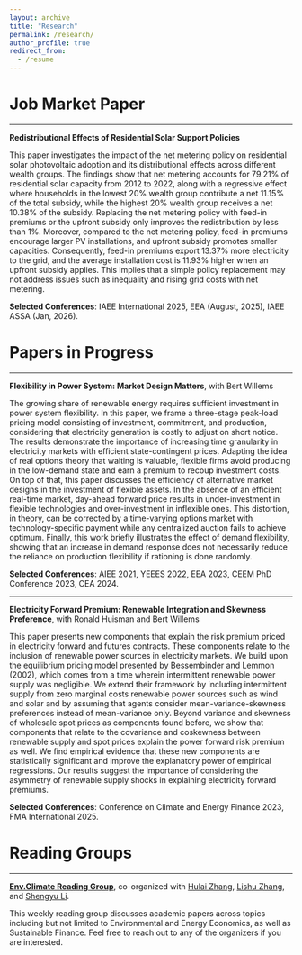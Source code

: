 ```yaml
---
layout: archive
title: "Research"
permalink: /research/
author_profile: true
redirect_from:
  - /resume
---
```


Job Market Paper
======
***
**Redistributional Effects of Residential Solar Support Policies**

This paper investigates the impact of the net metering policy on residential solar photovoltaic adoption and its distributional effects across different wealth groups. The findings show that net metering accounts for 79.21% of residential solar capacity from 2012 to 2022, along with a regressive effect where households in the lowest 20% wealth group contribute a net 11.15% of the total subsidy, while the highest 20% wealth group receives a net 10.38% of the subsidy. Replacing the net metering policy with feed-in premiums or the upfront subsidy only improves the redistribution by less than 1%. Moreover, compared to the net metering policy, feed-in premiums encourage larger PV installations, and upfront subsidy promotes smaller capacities. Consequently, feed-in premiums export 13.37% more electricity to the grid, and the average installation cost is 11.93% higher when an upfront subsidy applies. This implies that a simple policy replacement may not address issues such as inequality and rising grid costs with net metering.

**Selected Conferences**: IAEE International 2025, EEA (August, 2025), IAEE ASSA (Jan, 2026).

Papers in Progress
======
***
**Flexibility in Power System: Market Design Matters**, with Bert Willems

<!--[Flexibility in Power System: Market Design Matters](/files/PhD_Project_1_Dongchen.pdf)-->
The growing share of renewable energy requires sufficient investment in power system flexibility. In this paper, we frame a three-stage peak-load pricing model consisting of investment, commitment, and production, considering that electricity generation is costly to adjust on short notice. The results demonstrate the importance of increasing time granularity in electricity markets with efficient state-contingent prices. Adapting the idea of real options theory that waiting is valuable, flexible firms avoid producing in the low-demand state and earn a premium to recoup investment costs.
On top of that, this paper discusses the efficiency of alternative market designs in the investment of flexible assets. In the absence of an efficient real-time market, day-ahead forward price results in under-investment in flexible technologies and over-investment in inflexible ones. This distortion, in theory, can be corrected by a time-varying options market with technology-specific payment while any centralized auction fails to achieve optimum. Finally, this work briefly illustrates the effect of demand flexibility, showing that an increase in demand response does not necessarily reduce the reliance on production flexibility if rationing is done randomly.

**Selected Conferences**: AIEE 2021, YEEES 2022, EEA 2023, CEEM PhD Conference 2023, CEA 2024.

***
**Electricity Forward Premium: Renewable Integration and Skewness Preference**, with Ronald Huisman and Bert Willems

This paper presents new components that explain the risk premium priced in electricity forward and futures contracts. These components relate to the inclusion of renewable power sources in electricity markets. We build upon the equilibrium pricing model presented by Bessembinder and Lemmon (2002), which comes from a time wherein intermittent renewable power supply was negligible. We extend their framework by including intermittent supply from zero marginal costs renewable power sources such as wind and solar and by assuming that agents consider mean-variance-skewness preferences instead of mean-variance only. Beyond variance and skewness of wholesale spot prices as components found before, we show that components that relate to the covariance and coskewness between renewable supply and spot prices explain the power forward risk premium as well. We find empirical evidence that these new components are statistically significant and improve the explanatory power of empirical regressions. Our results suggest the importance of considering the asymmetry of renewable supply shocks in explaining electricity forward premiums.

**Selected Conferences**: Conference on Climate and Energy Finance 2023, FMA International 2025.

Reading Groups
======
***
**[Env.Climate Reading Group](https://www.kdocs.cn/l/cfjbuzzQjTKH)**, co-organized with [Hulai Zhang](https://hulaizh.github.io/index.html), [Lishu Zhang](https://lishuz.github.io/), and [Shengyu Li](https://www.tilburguniversity.edu/staff/s-li_11).

This weekly reading group discusses academic papers across topics including but not limited to Environmental and Energy Economics, as well as Sustainable Finance. Feel free to reach out to any of the organizers if you are interested.
